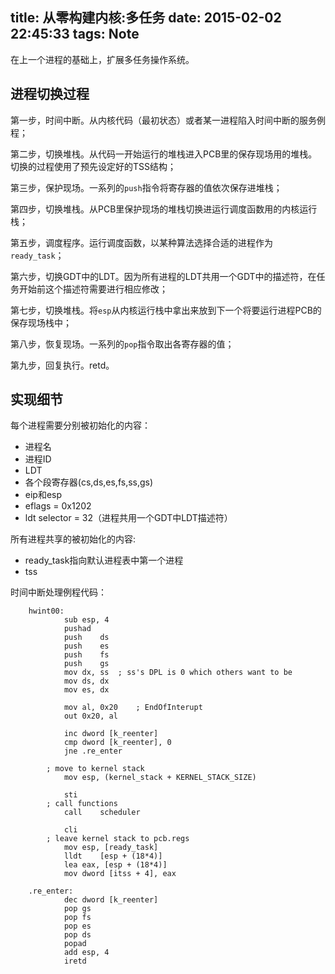 title: 从零构建内核:多任务
date: 2015-02-02 22:45:33
tags: Note
---
在上一个进程的基础上，扩展多任务操作系统。

<!--more-->

## 进程切换过程 ##

第一步，时间中断。从内核代码（最初状态）或者某一进程陷入时间中断的服务例程；

第二步，切换堆栈。从代码一开始运行的堆栈进入PCB里的保存现场用的堆栈。切换的过程使用了预先设定好的TSS结构；

第三步，保护现场。一系列的`push`指令将寄存器的值依次保存进堆栈；

第四步，切换堆栈。从PCB里保护现场的堆栈切换进运行调度函数用的内核运行栈；

第五步，调度程序。运行调度函数，以某种算法选择合适的进程作为`ready_task`；

第六步，切换GDT中的LDT。因为所有进程的LDT共用一个GDT中的描述符，在任务开始前这个描述符需要进行相应修改；

第七步，切换堆栈。将`esp`从内核运行栈中拿出来放到下一个将要运行进程PCB的保存现场栈中；

第八步，恢复现场。一系列的`pop`指令取出各寄存器的值；

第九步，回复执行。retd。

## 实现细节 ##

每个进程需要分别被初始化的内容：

- 进程名
- 进程ID
- LDT
- 各个段寄存器(cs,ds,es,fs,ss,gs)
- eip和esp
- eflags = 0x1202
- ldt selector = 32（进程共用一个GDT中LDT描述符）

所有进程共享的被初始化的内容:

- ready_task指向默认进程表中第一个进程
- tss

时间中断处理例程代码：

        hwint00:
                sub	esp, 4
                pushad
                push	ds
            	push	es
            	push	fs
            	push	gs
            	mov	dx, ss	; ss's DPL is 0 which others want to be
            	mov	ds, dx
            	mov	es, dx
            
            	mov	al, 0x20	; EndOfInterupt
            	out	0x20, al
        
            	inc	dword [k_reenter]
            	cmp	dword [k_reenter], 0
            	jne	.re_enter
            
            ; move to kernel stack
            	mov	esp, (kernel_stack + KERNEL_STACK_SIZE)
            
            	sti
            ; call functions
            	call	scheduler
            
            	cli
            ; leave kernel stack to pcb.regs
            	mov	esp, [ready_task]
            	lldt	[esp + (18*4)]
            	lea	eax, [esp + (18*4)]
            	mov	dword [itss + 4], eax
            	    
        .re_enter:
            	dec	dword [k_reenter]
            	pop	gs
            	pop	fs
            	pop	es
            	pop	ds
            	popad
            	add	esp, 4
            	iretd
    